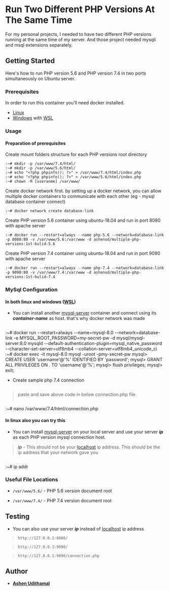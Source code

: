 # Run Two Different PHP Versions At The Same Time

For my personal projects, I needed to have two different PHP versions running at the same time of my server. And those project needed mysqli and msql extensions separately.

## Getting Started

Here's how to run PHP version 5.6 and PHP version 7.4 in two ports simultaneously on Ubuntu server.

### Prerequisites


In order to run this container you'll need docker installed.

* [Linux](https://docs.docker.com/linux/started/)
* [Windows](https://docs.docker.com/windows/started) with [WSL](https://docs.microsoft.com/en-us/windows/wsl)

### Usage

#### Preparation of prerequisites

Create mount folders structure  for each PHP versions root directory

```shell
:~# mkdir -p /var/www/7.4/html/
:~# mkdir -p /var/www/5.6/html/
:~# echo "<?php phpinfo(); ?>" > /var/www/7.4/html/index.php
:~# echo "<?php phpinfo(); ?>" > /var/www/5.6/html/index.php
:~# chown -R [useranme] /var/www/
```

Create docker network first. by setting up a docker network, you can allow multiple docker containers to communicate with each other (eg - mysql database container connect)

```shell
:~# docker network create database-link
```

Create PHP version 5.6 container using ubuntu-18.04 and run in port 8080 with apache server

```shell
:~# docker run --restart=always --name php-5.6 --network=database-link -p 8080:80 -v /var/www/5.6:/var/www -d ashenud/multiple-php-versions:1st-bulid-5.6
```

Create PHP version 7.4 container using ubuntu-18.04 and run in port 9090 with apache server

```shell
:~# docker run --restart=always --name php-7.4 --network=database-link -p 9090:80 -v /var/www/7.4:/var/www -d ashenud/multiple-php-versions:1st-bulid-7.4
```

### MySql Configuration

#### In both linux and windows ([WSL](https://docs.microsoft.com/en-us/windows/wsl))

* You can install another [mysql-server](https://hub.docker.com/r/mysql/mysql-server) container and connect using its **_container-name_** as host. that's why docker network was made 

>```shel
:~# docker run --restart=always --name=mysql-8.0 --network=database-link -e MYSQL_ROOT_PASSWORD=my-secret-pw -d mysql/mysql-server:8.0 mysqld --default-authentication-plugin=mysql_native_password --character-set-server=utf8mb4 --collation-server=utf8mb4_unicode_ci
:~# docker exec -it mysql-8.0 mysql -uroot -pmy-secret-pw
mysql> CREATE USER 'username'@'%' IDENTIFIED BY 'password';
mysql> GRANT ALL PRIVILEGES ON *.* TO 'username'@'%';
mysql> flush privileges;
mysql> exit;

* Create sample php 7.4 connection

>```shel
<?php
    $servername = "mysql-8.0"; // container-name of mysql-server container
    $username = "username";
    $password = "password";
    // Create connection
    $conn = mysqli_connect($servername, $username, $password);
    // Check connection
    if (!$conn) {
          die("Connection failed: " . mysqli_connect_error());
    }
    echo "Connected successfully";
?>

> paste and save above code in below connection.php file
>```shel
:~#  nano /var/www/7.4/html/connection.php

#### In linux also you can try this

* You can install [mysql-server](https://dev.mysql.com/doc/mysql-getting-started/en/) on your local server and use your server **_ip_** as each PHP version mysql connection host.

>**_ip_** - This should not be your [localhost](http://127.0.0.1) ip address. This should be the ip address that your network gave you

>```shell
:~# ip addr

[comment]: # (* Also you can install mysql-server inside window and use your server ip as each PHP version mysql connection host.)

### Useful File Locations

* `/var/www/5.6/` - PHP 5.6 version document root
  
* `/var/www/7.4/` - PHP 7.4 version document root

## Testing

* You can also use your server **_ip_** instead of [localhost](http://127.0.0.1) ip address

>`http://127.0.0.1:8080/`

>`http://127.0.0.1:9090/`

>`http://127.0.0.1:9090/connection.php`

## Author

* **[Ashen Udithamal](https://www.linkedin.com/in/ashenud/)** 